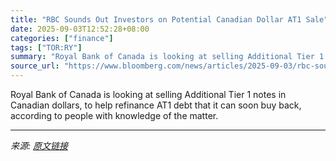 ```yaml
---
title: "RBC Sounds Out Investors on Potential Canadian Dollar AT1 Sale"
date: 2025-09-03T12:52:28+08:00
categories: ["finance"]
tags: ["TOR:RY"]
summary: "Royal Bank of Canada is looking at selling Additional Tier 1 notes in Canadian dollars, to help refinance AT1 debt that it can soon buy back, according to people with knowledge of the matter."
source_url: "https://www.bloomberg.com/news/articles/2025-09-03/rbc-sounds-out-investors-on-potential-canadian-dollar-at1-sale"
---
```


Royal Bank of Canada is looking at selling Additional Tier 1 notes in Canadian dollars, to help refinance AT1 debt that it can soon buy back, according to people with knowledge of the matter.

---

*来源: [原文链接](https://www.bloomberg.com/news/articles/2025-09-03/rbc-sounds-out-investors-on-potential-canadian-dollar-at1-sale)*
